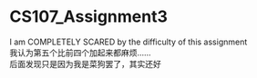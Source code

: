 # CS107_Assignment3
I am COMPLETELY SCARED by the difficulty of this assignment  
我认为第五个比前四个加起来都麻烦……  
后面发现只是因为我是菜狗罢了，其实还好
